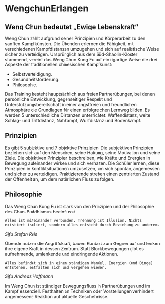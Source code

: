 # WengchunErlangen
## Weng Chun bedeutet „Ewige Lebenskraft“
Weng Chun zählt aufgrund seiner Prinzipien und Körperarbeit zu den sanften Kampfkünsten. Die Übenden erlernen die Fähigkeit, mit verschiedenen Kampfdistanzen umzugehen und sich auf realistische Weise sicher zu verteidigen. Ursprünglich aus dem Süd-Shaolin-Kloster stammend, vereint das Weng Chun Kung Fu auf einzigartige Weise die drei Aspekte der traditionellen chinesischen Kampfkunst:

- Selbstverteidigung.
- Gesundheitsförderung.
- Philosophie.

Das Training besteht hauptsächlich aus freien Partnerübungen, bei denen persönliche Entwicklung, gegenseitiger Respekt und Unterstützungsbereitschaft in einer angstfreien und freundlichen Atmosphäre die Grundlagen für einen erfolgreichen Lernweg bilden. Es werden 5 unterschiedliche Distanzen unterrichtet: Waffendistanz, weite Schlag- und Trittdistanz, Nahkampf, Wurfdistanz und Bodenkampf.

## Prinzipien
Es gibt 5 subjektive und 7 objektive Prinzipien. Die subjektiven Prinzipien beziehen sich auf den Menschen, seine Haltung, seine Motivation und seine Ziele. Die objektiven Prinzipien beschreiben, wie Kräfte und Energien in Bewegung aufeinander wirken und sich verhalten. Die Schüler lernen, diese Prinzipien in Konfliktsituationen umzusetzen, um sich spontan, angemessen und sicher zu verteidigen. Praktizierende streben einen zentrierten Zustand der Offenheit an, um dem natürlichen Fluss zu folgen.

## Philosophie
Das Weng Chun Kung Fu ist stark von den Prinzipien und der Philosophie des Chan-Buddhismus beeinflusst.

    Alles ist miteinander verbunden. Trennung ist Illusion. Nichts existiert isoliert, sondern alles entsteht durch Beziehung zu anderem. 
*Sifu Stefan Reis*

Übende nutzen die Angriffskraft, bauen Kontakt zum Gegner auf und lenken ihre eigene Kraft in dessen Zentrum. Statt Blockbewegungen gibt es aufnehmende, umlenkende und eindringende Aktionen.

    Alles befindet sich in einem ständigen Wandel. Energien (und Dinge) entstehen, entfalten sich und vergehen wieder. 
*Sifu Andreas Hoffmann*

Im Weng Chun ist ständiger Bewegungsfluss in Partnerübungen und im Kampf essenziell. Festhalten an Techniken oder Vorstellungen verhindert angemessene Reaktion auf aktuelle Geschehnisse.
